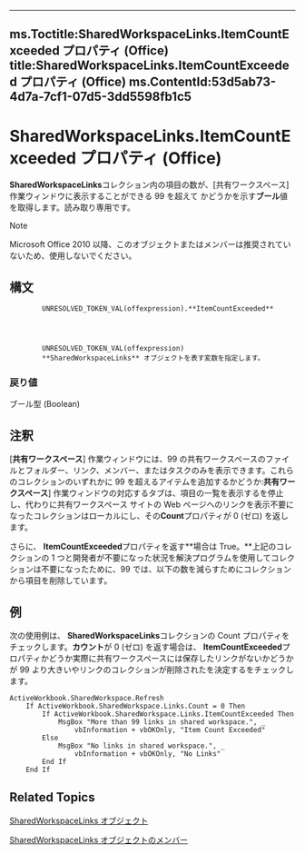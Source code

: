 

---
ms.Toctitle:SharedWorkspaceLinks.ItemCountExceeded プロパティ (Office)
title:SharedWorkspaceLinks.ItemCountExceeded プロパティ (Office)
ms.ContentId:53d5ab73-4d7a-7cf1-07d5-3dd5598fb1c5
---
# SharedWorkspaceLinks.ItemCountExceeded プロパティ (Office)




**SharedWorkspaceLinks**コレクション内の項目の数が、[共有ワークスペース] 作業ウィンドウに表示することができる 99 を超えて かどうかを示す**ブール**値を取得します。読み取り専用です。

>[!NOTE]
>Microsoft Office 2010 以降、このオブジェクトまたはメンバーは推奨されていないため、使用しないでください。





## 構文

            UNRESOLVED_TOKEN_VAL(offexpression).**ItemCountExceeded**




            UNRESOLVED_TOKEN_VAL(offexpression)
            **SharedWorkspaceLinks** オブジェクトを表す変数を指定します。

### 戻り値
ブール型 (Boolean)





## 注釈
[**共有ワークスペース**] 作業ウィンドウには、99 の共有ワークスペースのファイルとフォルダー、リンク、メンバー、またはタスクのみを表示できます。これらのコレクションのいずれかに 99 を超えるアイテムを追加するかどうか:**共有ワークスペース**] 作業ウィンドウの対応するタブは、項目の一覧を表示するを停止し、代わりに共有ワークスペース サイトの Web ページへのリンクを表示不要になったコレクションはローカルにし、その**Count**プロパティが 0 (ゼロ) を返します。



さらに、 **ItemCountExceeded**プロパティを返す**場合は True。**上記のコレクションの 1 つと開発者が不要になった状況を解決プログラムを使用してコレクションは不要になったために、99 では、以下の数を減らすためにコレクションから項目を削除しています。



## 例
次の使用例は、 **SharedWorkspaceLinks**コレクションの Count プロパティをチェックします。**カウント**が 0 (ゼロ) を返す場合は、 **ItemCountExceeded**プロパティかどうか実際に共有ワークスペースには保存したリンクがないかどうかが 99 より大きいやリンクのコレクションが削除されたを決定するをチェックします。

```vba
ActiveWorkbook.SharedWorkspace.Refresh 
    If ActiveWorkbook.SharedWorkspace.Links.Count = 0 Then 
        If ActiveWorkbook.SharedWorkspace.Links.ItemCountExceeded Then 
            MsgBox "More than 99 links in shared workspace.", _ 
                vbInformation + vbOKOnly, "Item Count Exceeded" 
        Else 
            MsgBox "No links in shared workspace.", _ 
                vbInformation + vbOKOnly, "No Links" 
        End If 
    End If
```




## Related Topics

[SharedWorkspaceLinks オブジェクト](b226b376-9d8c-659a-9551-6341bbebed6f.md)

[SharedWorkspaceLinks オブジェクトのメンバー](49c747c3-fcf9-9452-a391-6062666c3205.md)




